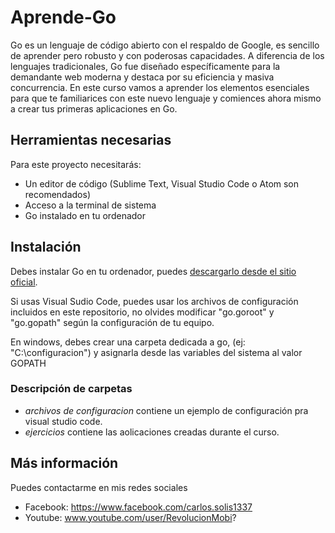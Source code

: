 # Aprende-Go
Go es un lenguaje de código abierto con el respaldo de Google, es sencillo de aprender pero robusto y con poderosas capacidades. A diferencia de los lenguajes tradicionales, Go fue diseñado específicamente para la demandante web moderna y destaca por su eficiencia y masiva concurrencia. En este curso vamos a aprender los elementos esenciales para que te familiarices con este nuevo lenguaje y comiences ahora mismo a crear tus primeras aplicaciones en Go.

## Herramientas necesarias

Para este proyecto necesitarás:
- Un editor de código (Sublime Text, Visual Studio Code o Atom son recomendados)
- Acceso a la terminal de sistema
- Go instalado en tu ordenador

## Instalación
Debes instalar Go en tu ordenador, puedes [descargarlo desde el sitio oficial](https://golang.org/dl/).

Si usas Visual Sudio Code, puedes usar los archivos de configuración incluidos en este repositorio, no olvides modificar "go.goroot" y "go.gopath" según la configuración de tu equipo.

En windows, debes crear una carpeta dedicada a go, (ej: "C:\configuracion") y asignarla desde las variables del sistema al valor GOPATH

### Descripción de carpetas
- *archivos de configuracion* contiene un ejemplo de configuración pra visual studio code.
- *ejercicios* contiene las aolicaciones creadas durante el curso.


## Más información

Puedes contactarme en mis redes sociales

- Facebook: https://www.facebook.com/carlos.solis1337
- Youtube: www.youtube.com/user/RevolucionMobi?
